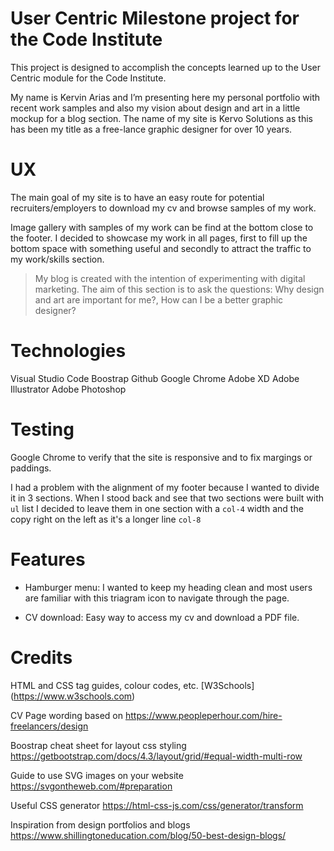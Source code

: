 User Centric Milestone project for the Code Institute
============================

This project is designed to accomplish the concepts learned up to the User Centric module for the Code Institute.

My name is Kervin Arias and I’m presenting here my personal portfolio with recent work samples and also my vision about design and art in a little mockup for a blog section. The name of my site is Kervo Solutions as this has been my title as a free-lance graphic designer for over 10 years.

UX
============================

The main goal of my site is to have an easy route for potential recruiters/employers to download my cv and browse samples of my work.

Image gallery with samples of my work can be find at the bottom close to the footer. I decided to showcase my work in all pages, first to fill up the bottom space with something useful and secondly to attract the traffic to my work/skills section.

> My blog is created with the intention of experimenting with digital marketing. The aim of this section is to ask the questions: Why design and art are important for me?, How can I be a better graphic designer?

Technologies
=============================

Visual Studio Code
Boostrap
Github
Google Chrome
Adobe XD
Adobe Illustrator
Adobe Photoshop

Testing
===========

Google Chrome to verify that the site is responsive and to fix margings or paddings.

I had a problem with the alignment of my footer because I wanted to divide it in 3 sections. When I stood back and see that two sections were built with `ul` list I decided to leave them in one section with a `col-4` width and the copy right on the left as it's a longer line `col-8`



Features
==========

* Hamburger menu: I wanted to keep my heading clean and most users are familiar with this triagram icon to navigate through the page.

* CV download: Easy way to access my cv and download a PDF file.


Credits
===

HTML and CSS tag guides, colour codes, etc. [W3Schools] (https://www.w3schools.com) 


CV Page wording based on https://www.peopleperhour.com/hire-freelancers/design 

Boostrap cheat sheet for layout css styling https://getbootstrap.com/docs/4.3/layout/grid/#equal-width-multi-row

Guide to use SVG images on your website https://svgontheweb.com/#preparation

Useful CSS generator https://html-css-js.com/css/generator/transform

Inspiration from design portfolios and blogs https://www.shillingtoneducation.com/blog/50-best-design-blogs/



